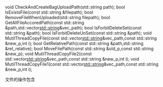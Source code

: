 <!-- # boost_learn_sample
bool IsFIle(const std::string &filename);  //判断是否为文件
bool GetRelativePath(const std::string &path,std::string &ret_relative); //获取相对路径
void SetFileAllPerms(const std::string &filename); //设置文件的权限
bool IsFileOrDirectory(const std::string &file); //判断是文件或者目录 -->

void CheckAndCreateBagUploadPath(std::string path);
bool IsExistsFile(const std::string &filepath);
bool RemoveFileWhenUploaded(std::string filepath);
bool GetAllFileAccoredPath(const std::string &path,std::vector<std::string>&vec_path);
bool IsForbitDeleteSet(const std::string &path);
bool IsForbitDeleteUnSet(const std::string &path);
void MutilThreadCopyFile(const std::vector<std::string>&vec_path,const std::string &new_p,int i);
bool GetRelativePath(const std::string &path,std::string &ret_relative);
bool MoveFilePath(const std::string &old_p,const std::string &new_p);
void MutilThreadCopyFile2(const std::vector<std::string>&vec_path,const std::string &new_p,int i);
void MutilThreadCopyFile1(const std::vector<std::string>&vec_path,const std::string &new_p,int i);

文件的操作包含
